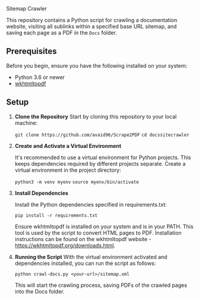  Sitemap Crawler

This repository contains a Python script for crawling a documentation website, visiting all sublinks within a specified base URL sitemap, and saving each page as a PDF in the `Docs` folder.

## Prerequisites

Before you begin, ensure you have the following installed on your system:
- Python 3.6 or newer
- [wkhtmltopdf](https://wkhtmltopdf.org/downloads.html)

## Setup

1. **Clone the Repository**
   Start by cloning this repository to your local machine:

   ```git clone https://github.com/avaid96/Scrape2PDF```
   ```cd docssitecrawler```

2. **Create and Activate a Virtual Environment**

    It's recommended to use a virtual environment for Python projects. This keeps dependencies required by different projects separate. Create a virtual environment in the project directory:

    ```python3 -m venv myenv```
    ```source myenv/bin/activate```

3. **Install Dependencies**

    Install the Python dependencies specified in requirements.txt:
    
    ```pip install -r requirements.txt```

    Ensure wkhtmltopdf is installed on your system and is in your PATH. This tool is used by the script to convert HTML pages to PDF. Installation instructions can be found on the wkhtmltopdf website - https://wkhtmltopdf.org/downloads.html.

3. **Running the Script**
    With the virtual environment activated and dependencies installed, you can run the script as follows:

    ```python crawl-docs.py <your-url>/sitemap.xml```

    This will start the crawling process, saving PDFs of the crawled pages into the Docs folder.
